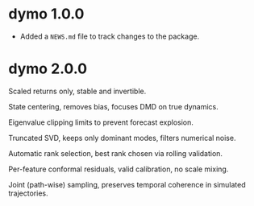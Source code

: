 # dymo 1.0.0

* Added a `NEWS.md` file to track changes to the package.


# dymo 2.0.0

Scaled returns only, stable and invertible.

State centering, removes bias, focuses DMD on true dynamics.

Eigenvalue clipping limits to prevent forecast explosion.

Truncated SVD, keeps only dominant modes, filters numerical noise.

Automatic rank selection, best rank chosen via rolling validation.

Per-feature conformal residuals, valid calibration, no scale mixing.

Joint (path-wise) sampling, preserves temporal coherence in simulated trajectories.

